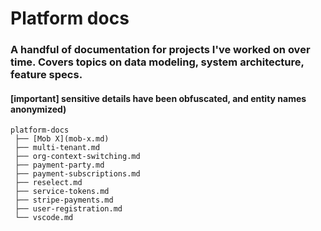 # Platform docs
### A handful of documentation for projects I've worked on over time. Covers topics on data modeling, system architecture, feature specs.
#### [important] sensitive details have been obfuscated, and entity names anonymized) 
```
platform-docs
 ├── [Mob X](mob-x.md)
 ├── multi-tenant.md
 ├── org-context-switching.md
 ├── payment-party.md
 ├── payment-subscriptions.md
 ├── reselect.md
 ├── service-tokens.md
 ├── stripe-payments.md
 ├── user-registration.md
 └── vscode.md
 ```